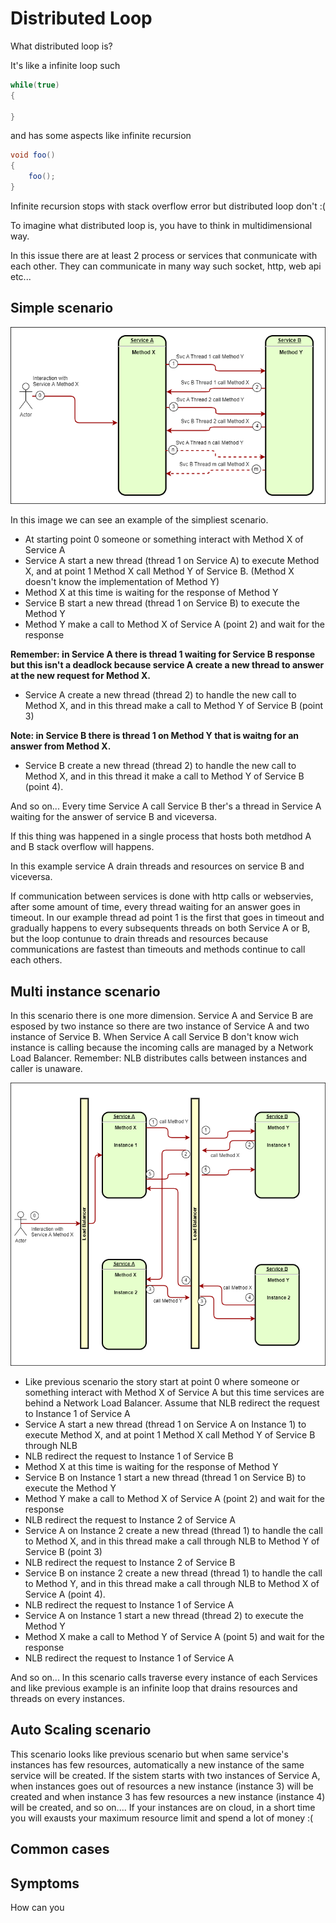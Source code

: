 # Distributed Loop

What distributed loop is?

It's like a infinite loop such

```C#
while(true)
{

} 
```

and has some aspects like infinite recursion

```C#
void foo()
{
    foo();
}
```

Infinite recursion stops with stack overflow error but distributed loop don't :(

To imagine what distributed loop is, you have to think in multidimensional way.

In this issue there are at least 2 process or services that conmunicate with each other.
They can communicate in many way such socket, http, web api etc...

## Simple scenario

![simple scenario](./docs/img/DistributedLoop-Simple.png)

In this image we can see an example of the simpliest scenario.

- At starting point 0 someone or something interact with Method X of Service A
- Service A start a new thread (thread 1 on Service A) to execute Method X, and at point 1 Method X call Method Y of Service B. (Method X doesn't know the implementation of Method Y)
- Method X at this time is waiting for the response of Method Y
- Service B start a new thread (thread 1 on Service B) to execute the Method Y
- Method Y make a call to Method X of Service A (point 2) and wait for the response

**Remember: in Service A there is thread 1 waiting for Service B response but this isn't a deadlock because service A create a new thread to answer at the new request for Method X.**

- Service A create a new thread (thread 2) to handle the new call to Method X, and in this thread make a call to Method Y of Service B (point 3)

**Note: in Service B there is thread 1 on Method Y that is waitng for an answer from Method X.**

- Service B create a new thread (thread 2) to handle the new call to Method X, and in this thread it make a call to Method Y of Service B (point 4).

And so on...
Every time Service A call Service B ther's a thread in Service A waiting for the answer of service B and viceversa.

If this thing was happened in a single process that hosts both metdhod A and B stack overflow will happens.

In this example service A drain threads and resources on service B and viceversa.

If communication between services is done with http calls or webservies, after some amount of time, every thread waiting for an answer goes in timeout. In our example thread ad point 1 is the first that goes in timeout and gradually happens to every subsequents threads on both Service A or B, but the loop contunue to drain threads and resources because communications are fastest than timeouts and methods continue to call each others.

## Multi instance scenario

In this scenario there is one more dimension.
Service A and Service B are esposed by two instance so there are two instance of Service A and two instance of Service B.
When Service A call Service B don't know wich instance is calling because the incoming calls are managed by a Network Load Balancer.
Remember: NLB distributes calls between instances and caller is unaware.

![multi instance scenario](./docs/img/DistributedLoop-Multi-Instance.png)

- Like previous scenario the story start at point 0 where someone or something interact with Method X of Service A but this time services are behind a Network Load Balancer. Assume that NLB redirect the request to Instance 1 of Service A
- Service A start a new thread (thread 1 on Service A on Instance 1) to execute Method X, and at point 1 Method X call Method Y of Service B through NLB
- NLB redirect the request to Instance 1 of Service B
- Method X at this time is waiting for the response of Method Y
- Service B on Instance 1 start a new thread (thread 1 on Service B) to execute the Method Y
- Method Y make a call to Method X of Service A (point 2) and wait for the response
- NLB redirect the request to Instance 2 of Service A
- Service A on Instance 2 create a new thread (thread 1) to handle the call to Method X, and in this thread make a call through NLB to Method Y of Service B (point 3)
- NLB redirect the request to Instance 2 of Service B
- Service B on instance 2 create a new thread (thread 1) to handle the  call to Method Y, and in this thread make a call through NLB to Method X of Service A (point 4).
- NLB redirect the request to Instance 1 of Service A
- Service A on Instance 1 start a new thread (thread 2) to execute the Method Y
- Method X make a call to Method Y of Service A (point 5) and wait for the response
- NLB redirect the request to Instance 1 of Service A

And so on...
In this scenario calls traverse every instance of each Services and like previous example is an infinite loop that drains resources and threads on every instances.

## Auto Scaling scenario

This scenario looks like previous scenario but when same service's instances has few resources, automatically a new instance of the same service will be created.
If the sistem starts with two instances of Service A, when instances goes out of resources a new instance (instance 3) will be created and when instance 3 has few resources a new instance (instance 4) will be created, and so on....
If your instances are on cloud, in a short time you will exausts your maximum resource limit and spend a lot of money :(

## Common cases

## Symptoms

How can you